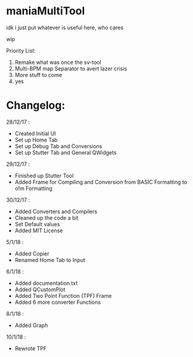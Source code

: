 # maniaMultiTool
idk i just put whatever is useful here, who cares

wip

Priority List:
1. Remake what was once the sv-tool
2. Multi-BPM map Separator to avert lazer crisis
3. More stuff to come
4. yes

# Changelog:
28/12/17 :
- Created Initial UI
- Set up Home Tab
- Set up Debug Tab and Conversions
- Set up Stutter Tab and General QWidgets

29/12/17 :
- Finished up Stutter Tool
- Added Frame for Compiling and Conversion from BASIC Formatting to o!m Formatting

30/12/17 :
- Added Converters and Compilers
- Cleaned up the code a bit
- Set Default values
- Added MIT License

5/1/18 :
- Added Copier
- Renamed Home Tab to Input

6/1/18 :
- Added documentation.txt
- Added QCustomPlot 
- Added Two Point Function (TPF) Frame
- Added 6 more converter Functions

8/1/18 :
- Added Graph

10/1/18 :
- Rewrote TPF

